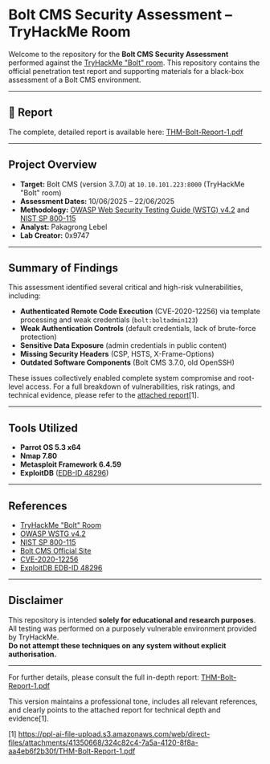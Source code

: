 # Bolt CMS Security Assessment – TryHackMe Room

Welcome to the repository for the **Bolt CMS Security Assessment** performed against the [TryHackMe "Bolt" room](https://tryhackme.com/room/bolt). This repository contains the official penetration test report and supporting materials for a black-box assessment of a Bolt CMS environment.

---

## 📄 Report

The complete, detailed report is available here: [THM-Bolt-Report-1.pdf](./THM-Bolt-Report-1.pdf)

---

## Project Overview

- **Target:** Bolt CMS (version 3.7.0) at `10.10.101.223:8000` (TryHackMe "Bolt" room)
- **Assessment Dates:** 10/06/2025 – 22/06/2025
- **Methodology:** [OWASP Web Security Testing Guide (WSTG) v4.2](https://owasp.org/www-project-web-security-testing-guide/) and [NIST SP 800-115](https://csrc.nist.gov/publications/detail/sp/800-115/final)
- **Analyst:** Pakagrong Lebel
- **Lab Creator:** 0x9747

---

## Summary of Findings

This assessment identified several critical and high-risk vulnerabilities, including:

- **Authenticated Remote Code Execution** (CVE-2020-12256) via template processing and weak credentials (`bolt:boltadmin123`)
- **Weak Authentication Controls** (default credentials, lack of brute-force protection)
- **Sensitive Data Exposure** (admin credentials in public content)
- **Missing Security Headers** (CSP, HSTS, X-Frame-Options)
- **Outdated Software Components** (Bolt CMS 3.7.0, old OpenSSH)

These issues collectively enabled complete system compromise and root-level access. For a full breakdown of vulnerabilities, risk ratings, and technical evidence, please refer to the [attached report](./THM-Bolt-Report-1.pdf)[1].

---

## Tools Utilized

- **Parrot OS 5.3 x64**
- **Nmap 7.80**
- **Metasploit Framework 6.4.59**
- **ExploitDB** ([EDB-ID 48296](https://www.exploit-db.com/exploits/48296))

---

## References

- [TryHackMe "Bolt" Room](https://tryhackme.com/room/bolt)
- [OWASP WSTG v4.2](https://owasp.org/www-project-web-security-testing-guide/)
- [NIST SP 800-115](https://csrc.nist.gov/publications/detail/sp/800-115/final)
- [Bolt CMS Official Site](https://bolt.cm/)
- [CVE-2020-12256](https://nvd.nist.gov/vuln/detail/CVE-2020-12256)
- [ExploitDB EDB-ID 48296](https://www.exploit-db.com/exploits/48296)

---

## Disclaimer

This repository is intended **solely for educational and research purposes**. All testing was performed on a purposely vulnerable environment provided by TryHackMe.  
**Do not attempt these techniques on any system without explicit authorisation.**

---

For further details, please consult the full in-depth report: [THM-Bolt-Report-1.pdf](./THM-Bolt-Report-1.pdf)

This version maintains a professional tone, includes all relevant references, and clearly points to the attached report for technical depth and evidence[1].

[1] https://ppl-ai-file-upload.s3.amazonaws.com/web/direct-files/attachments/41350668/324c82c4-7a5a-4120-8f8a-aa4eb6f2b30f/THM-Bolt-Report-1.pdf

